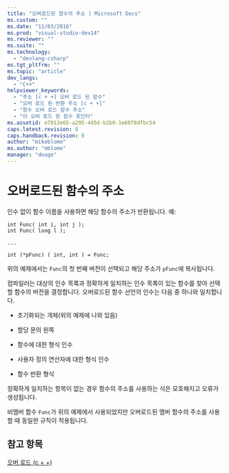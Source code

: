```yaml
---
title: "오버로드된 함수의 주소 | Microsoft Docs"
ms.custom: ""
ms.date: "11/03/2016"
ms.prod: "visual-studio-dev14"
ms.reviewer: ""
ms.suite: ""
ms.technology: 
  - "devlang-csharp"
ms.tgt_pltfrm: ""
ms.topic: "article"
dev_langs: 
  - "C++"
helpviewer_keywords: 
  - "주소 [c + +] 오버 로드 된 함수"
  - "오버 로드 된 반환 주소 [c + +]"
  - "함수 오버 로드 함수 주소"
  - "이 오버 로드 된 함수 포인터"
ms.assetid: e7913e65-a295-445d-b2b0-1e60f8dfbc54
caps.latest.revision: 8
caps.handback.revision: 8
author: "mikeblome"
ms.author: "mblome"
manager: "douge"
---
```

# 오버로드된 함수의 주소
인수 없이 함수 이름을 사용하면 해당 함수의 주소가 반환됩니다. 예:  
  
```  
int Func( int i, int j );  
int Func( long l );  
  
...  
  
int (*pFunc) ( int, int ) = Func;  
```  
  
 위의 예제에서는 `Func`의 첫 번째 버전이 선택되고 해당 주소가 `pFunc`에 복사됩니다.  
  
 컴파일러는 대상의 인수 목록과 정확하게 일치하는 인수 목록이 있는 함수를 찾아 선택할 함수의 버전을 결정합니다. 오버로드된 함수 선언의 인수는 다음 중 하나와 일치합니다.  
  
-   초기화되는 개체\(위의 예제에 나와 있음\)  
  
-   할당 문의 왼쪽  
  
-   함수에 대한 형식 인수  
  
-   사용자 정의 연산자에 대한 형식 인수  
  
-   함수 반환 형식  
  
 정확하게 일치하는 항목이 없는 경우 함수의 주소를 사용하는 식은 모호해지고 오류가 생성됩니다.  
  
 비멤버 함수 `Func`가 위의 예제에서 사용되었지만 오버로드된 멤버 함수의 주소를 사용할 때 동일한 규칙이 적용됩니다.  
  
## 참고 항목  
 [오버 로드 \(c \+ \+\)](../misc/overloading-cpp.md)